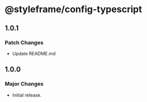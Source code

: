 # @styleframe/config-typescript

## 1.0.1

### Patch Changes

- Update README.md

## 1.0.0

### Major Changes

- Initial release.
